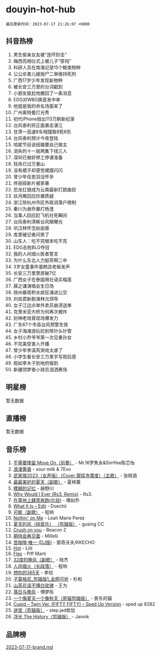 # douyin-hot-hub

`最后更新时间：2023-07-17 21:26:07 +0800`

## 抖音热榜

1. 男生偷亲女友被“连环肘击”
1. 梅西亮相仪式上被儿子“穿裆”
1. 科研人员在南海记录15个鲸类物种
1. 公公杀害儿媳抛尸二审维持死刑
1. 广西17岁少年发现新物种
1. 被长安三万里的台词戳到
1. 小朋友尴尬地撤回了一条消息
1. EDG对WBG换首发中单
1. 他就是我的命名场面来了
1. 广州奥特曼灯光秀
1. 初代iPhone拍出113万刷新纪录
1. 台风泰利将正面袭击湛江
1. 甘肃一高速8车相撞致8死6伤
1. 台风泰利预计今夜登陆
1. 哈妮节目说结婚要自己做主
1. 消失的十一层两集下线三人
1. 深圳已做好停工停课准备
1. 轻舟已过万重山
1. 没有裙子却感觉裙摆闪闪
1. 曾少年任思羽没怀孕
1. 佟丽娅新片被家暴
1. 恐龙扛狼成为云南最新打跳曲目
1. 玖月晞回应抄袭质疑
1. 浙江除杭州市区外取消落户限制
1. 秦川为谢乔暴打杨澄
1. 当事人回应赶飞机社死瞬间
1. 台风泰利清晰台风眼曝光
1. 巩汉林怀念赵丽蓉
1. 库里被记者问笑了
1. 山东人：吃不完根本吃不完
1. EDG击败BLG夺冠
1. 我的人间烟火医者誓言
1. 为什么东北人力挺茶啊二中
1. 3岁女童事件蛋糕店老板发声
1. 长安三万里票房破7亿
1. 广西女子在泰国用壮语买榴莲
1. 薛之谦演唱会生日场
1. 扬州暴雨积水疯狂涌进公交
1. 刘奕君新剧演林允领导
1. 女子江边点单外卖员崩溃送单
1. 克里米亚大桥为何再次被炸
1. 封神老戏骨现场爆发力
1. 广东67个市县台风预警生效
1. 女子海滩游玩捡到带针头针管
1. 乡村小乔爷爷第一次见重孙女
1. 不完美受害人开播
1. 曾少年李溪芮哭戏太虐了
1. 小学生看长安三万里手写观后感
1. 假如李木子到地府报到
1. 新疆领梦者小球员泪洒赛场

## 明星榜

暂无数据

## 直播榜

暂无数据

## 音乐榜

1. [不需要挽留 Move On（前奏）](https://sf6-cdn-tos.douyinstatic.com/obj/tos-cn-ve-2774/ooCBhgCCkF4nExzQL9WZSUbitfA8IsDkgQIYhe) - Mr.16罗隽永&SimYee陈芯怡
1. [浪漫黄昏](https://sf6-cdn-tos.douyinstatic.com/obj/tos-cn-ve-2774/a2e4e0b8cf8b4cc0a6bfed7cd21bd5a0) - sour milk & 7Evo
1. [武家坡2023（女声版）（Cover 龍猛寺寬度）（主歌）](https://sf6-cdn-tos.douyinstatic.com/obj/tos-cn-ve-2774/oEIACj0tGBoytgZUwEUCP8DAIgnZfwGIfb9xjD) - 张晓涵
1. [最最美好的夏天（副歌）](https://sf6-cdn-tos.douyinstatic.com/obj/tos-cn-ve-2774/o4FMghDLZkPIkCutdrsXlbTHcaZztBfeCp9AFS) - 夏梓薰
1. [模糊的记忆](https://sf3-cdn-tos.douyinstatic.com/obj/tos-cn-ve-2774/ocrRNOQnkB1MNO9eD1sd3CIytBehbIbglZUFAT) - 赫野川
1. [Why Would I Ever (Rs3. Remix)](https://sf6-cdn-tos.douyinstatic.com/obj/tos-cn-ve-2774/oQNX0xZhO8IXeCRjCJQUZzkfQNLi2ItDAzEBgz) - Rs3.
1. [在草地上肆意奔跑(片段)](https://sf6-cdn-tos.douyinstatic.com/obj/tos-cn-ve-2774/8831d494742f45dabdfa8adb8b817259) - 傅如乔
1. [What It Is – Edit](https://sf3-cdn-tos.douyinstatic.com/obj/tos-cn-ve-2774/o0mszhwrI3yCyGWBMAaQUof2lTzIXANSLrBh4L) - Doechii
1. [可能（副歌）](https://sf6-cdn-tos.douyinstatic.com/obj/tos-cn-ve-2774/cde1731888894259b333569393c2fb51) - 程响
1. [Nothin' on Me](https://sf3-cdn-tos.douyinstatic.com/obj/tos-cn-ve-2774/4db3d954346848aaa9ec9709bb1eace1) - Leah Marie Perez
1. [夏天的风（纯音乐） （剪辑版）](https://sf6-cdn-tos.douyinstatic.com/obj/tos-cn-ve-2774/oUzLjBZZFQAoNRmGokEeD5zfQCObp6UeFAnTa6) - gusing CC
1. [Crush on you](https://sf3-cdn-tos.douyinstatic.com/obj/tos-cn-ve-2774/b23c3d5786714e90898fb2a43fb44ff7) - Beacon Z
1. [期待会再见面](https://sf6-cdn-tos.douyinstatic.com/obj/tos-cn-ve-2774/oILtyb5PbgnZnnFogRIDCNBDmAzeQk8BjThRfX) - Millelii
1. [苦咖啡·唯一 (DJ版)](https://sf3-cdn-tos.douyinstatic.com/obj/tos-cn-ve-2774/oohZWXUzNXlh9bzpBgNUfJCQHGILwWgDBaejQt) - 那奇沃夫/KKECHO
1. [Hot](https://sf3-cdn-tos.douyinstatic.com/obj/tos-cn-ve-2774/a63be641febf4335a8996c8a877dee1c) - Liili
1. [Flex](https://sf3-cdn-tos.douyinstatic.com/obj/tos-cn-ve-2774/fdd81ae057724bbe9f599a36af513da8) - Piff Marti
1. [32度的晚风（副歌）](https://sf6-cdn-tos.douyinstatic.com/obj/tos-cn-ve-2774/o8mEd4CARee2Lv5ReRW2KyIyZ9Q1YojfPZyXHA) - 陆杰
1. [人间烟火（长段落）](https://sf6-cdn-tos.douyinstatic.com/obj/tos-cn-ve-2774/eeb7f9f284d74db097f8341ace44bfa2) - 程响
1. [想你的365天](https://sf6-cdn-tos.douyinstatic.com/obj/tos-cn-ve-2774/f9f7574abe01480a95d11e74817984b4) - 李玟
1. [子莫格尼_剪辑版1_全网可听](https://sf3-cdn-tos.douyinstatic.com/obj/tos-cn-ve-2774/okgjBiZZDqmeFfACngDQ48okZJ9knBMDtbwo8Q) - 杉和
1. [山茶花读不懂白玫瑰](https://sf6-cdn-tos.douyinstatic.com/obj/tos-cn-ve-2774/osfn8B7DktrRHEPJgPCfDbw7QDQEkwC16BxZg9) - 王为
1. [落日与晚风](https://sf3-cdn-tos.douyinstatic.com/obj/tos-cn-ve-2774/oIGWNBzwrUqAmfsCxckzkGhWQIaAAUgU19HChy) - 傅梦彤
1. [一个像夏天一个像秋天（房猫剪辑版）](https://sf6-cdn-tos.douyinstatic.com/obj/tos-cn-ve-2774/a5a649d88ef0437b918efc8be7005a59) - 房东的猫
1. [Cupid – Twin Ver. (FIFTY FIFTY) – Sped Up Version](https://sf6-cdn-tos.douyinstatic.com/obj/tos-cn-ve-2774/oMonQQ6t8nCfUnw44y8XBZkJytCgEBtWYebB2D) - sped up 8282
1. [迷宫（剪辑版）](https://sf3-cdn-tos.douyinstatic.com/obj/tos-cn-ve-2774/oUkKabRnnDiI8GjaQrDHYQh0VCgQB0AA4ezefF) - step.jad依加
1. [浮光 The History（剪辑版）](https://sf6-cdn-tos.douyinstatic.com/obj/tos-cn-ve-2774/oIkABGgUD0nCgDneOBBKSj79UBoAZtQjIi3fbl) - Jannik

## 品牌榜

[2023-07-17-brand.md](2023-07-17-brand.md)
